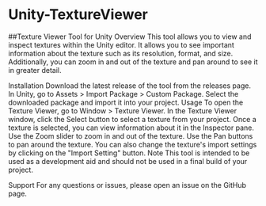# Unity-TextureViewer

##Texture Viewer Tool for Unity
Overview
This tool allows you to view and inspect textures within the Unity editor. It allows you to see important information about the texture such as its resolution, format, and size. Additionally, you can zoom in and out of the texture and pan around to see it in greater detail.

Installation
Download the latest release of the tool from the releases page.
In Unity, go to Assets > Import Package > Custom Package.
Select the downloaded package and import it into your project.
Usage
To open the Texture Viewer, go to Window > Texture Viewer.
In the Texture Viewer window, click the Select button to select a texture from your project.
Once a texture is selected, you can view information about it in the Inspector pane.
Use the Zoom slider to zoom in and out of the texture.
Use the Pan buttons to pan around the texture.
You can also change the texture's import settings by clicking on the "Import Setting" button.
Note
This tool is intended to be used as a development aid and should not be used in a final build of your project.

Support
For any questions or issues, please open an issue on the GitHub page.

